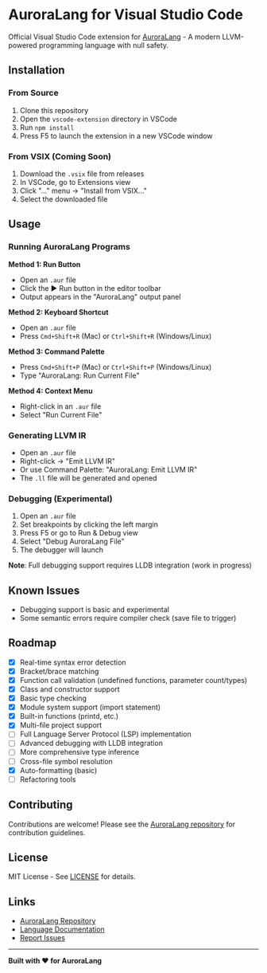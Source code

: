 # AuroraLang for Visual Studio Code

Official Visual Studio Code extension for [AuroraLang](https://github.com/flyfishxu/AuroraLang) - A modern LLVM-powered programming language with null safety.

## Installation

### From Source
1. Clone this repository
2. Open the `vscode-extension` directory in VSCode
3. Run `npm install`
4. Press F5 to launch the extension in a new VSCode window

### From VSIX (Coming Soon)
1. Download the `.vsix` file from releases
2. In VSCode, go to Extensions view
3. Click "..." menu → "Install from VSIX..."
4. Select the downloaded file

## Usage

### Running AuroraLang Programs

**Method 1: Run Button**
- Open an `.aur` file
- Click the ▶️ Run button in the editor toolbar
- Output appears in the "AuroraLang" output panel

**Method 2: Keyboard Shortcut**
- Open an `.aur` file
- Press `Cmd+Shift+R` (Mac) or `Ctrl+Shift+R` (Windows/Linux)

**Method 3: Command Palette**
- Press `Cmd+Shift+P` (Mac) or `Ctrl+Shift+P` (Windows/Linux)
- Type "AuroraLang: Run Current File"

**Method 4: Context Menu**
- Right-click in an `.aur` file
- Select "Run Current File"

### Generating LLVM IR

- Open an `.aur` file
- Right-click → "Emit LLVM IR"
- Or use Command Palette: "AuroraLang: Emit LLVM IR"
- The `.ll` file will be generated and opened

### Debugging (Experimental)

1. Open an `.aur` file
2. Set breakpoints by clicking the left margin
3. Press F5 or go to Run & Debug view
4. Select "Debug AuroraLang File"
5. The debugger will launch

**Note**: Full debugging support requires LLDB integration (work in progress)


## Known Issues

- Debugging support is basic and experimental
- Some semantic errors require compiler check (save file to trigger)

## Roadmap

- [x] Real-time syntax error detection
- [x] Bracket/brace matching
- [x] Function call validation (undefined functions, parameter count/types)
- [x] Class and constructor support
- [x] Basic type checking
- [x] Module system support (import statement)
- [x] Built-in functions (printd, etc.)
- [x] Multi-file project support
- [ ] Full Language Server Protocol (LSP) implementation
- [ ] Advanced debugging with LLDB integration
- [ ] More comprehensive type inference
- [ ] Cross-file symbol resolution
- [x] Auto-formatting (basic)
- [ ] Refactoring tools

## Contributing

Contributions are welcome! Please see the [AuroraLang repository](https://github.com/flyfishxu/AuroraLang) for contribution guidelines.

## License

MIT License - See [LICENSE](LICENSE) for details.

## Links

- [AuroraLang Repository](https://github.com/flyfishxu/AuroraLang)
- [Language Documentation](https://github.com/flyfishxu/AuroraLang/tree/main/docs)
- [Report Issues](https://github.com/flyfishxu/AuroraLang/issues)

---

**Built with ❤️ for AuroraLang**

